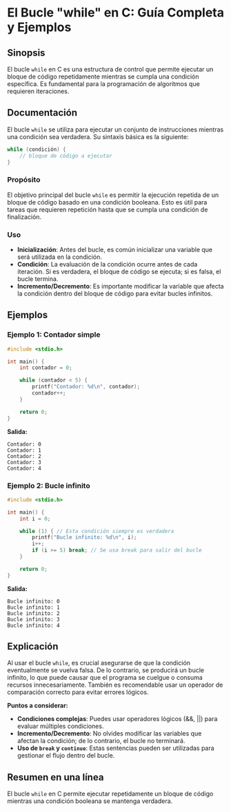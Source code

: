 <!--
Meta Description: # El Bucle "while" en C: Guía Completa y Ejemplos ## Sinopsis El bucle `while` en C es una estructura de control que permite ejecutar un bloque de cód...
Meta Keywords: bucle, condición, contador, que, while
-->

# El Bucle "while" en C: Guía Completa y Ejemplos

## Sinopsis
El bucle `while` en C es una estructura de control que permite ejecutar un bloque de código repetidamente mientras se cumpla una condición específica. Es fundamental para la programación de algoritmos que requieren iteraciones.

## Documentación
El bucle `while` se utiliza para ejecutar un conjunto de instrucciones mientras una condición sea verdadera. Su sintaxis básica es la siguiente:

```c
while (condición) {
    // bloque de código a ejecutar
}
```

### Propósito
El objetivo principal del bucle `while` es permitir la ejecución repetida de un bloque de código basado en una condición booleana. Esto es útil para tareas que requieren repetición hasta que se cumpla una condición de finalización.

### Uso
- **Inicialización**: Antes del bucle, es común inicializar una variable que será utilizada en la condición.
- **Condición**: La evaluación de la condición ocurre antes de cada iteración. Si es verdadera, el bloque de código se ejecuta; si es falsa, el bucle termina.
- **Incremento/Decremento**: Es importante modificar la variable que afecta la condición dentro del bloque de código para evitar bucles infinitos.

## Ejemplos

### Ejemplo 1: Contador simple
```c
#include <stdio.h>

int main() {
    int contador = 0;

    while (contador < 5) {
        printf("Contador: %d\n", contador);
        contador++;
    }

    return 0;
}
```
**Salida:**
```
Contador: 0
Contador: 1
Contador: 2
Contador: 3
Contador: 4
```

### Ejemplo 2: Bucle infinito
```c
#include <stdio.h>

int main() {
    int i = 0;

    while (1) { // Esta condición siempre es verdadera
        printf("Bucle infinito: %d\n", i);
        i++;
        if (i >= 5) break; // Se usa break para salir del bucle
    }

    return 0;
}
```
**Salida:**
```
Bucle infinito: 0
Bucle infinito: 1
Bucle infinito: 2
Bucle infinito: 3
Bucle infinito: 4
```

## Explicación
Al usar el bucle `while`, es crucial asegurarse de que la condición eventualmente se vuelva falsa. De lo contrario, se producirá un bucle infinito, lo que puede causar que el programa se cuelgue o consuma recursos innecesariamente. También es recomendable usar un operador de comparación correcto para evitar errores lógicos.

**Puntos a considerar:**
- **Condiciones complejas**: Puedes usar operadores lógicos (&&, ||) para evaluar múltiples condiciones.
- **Incremento/Decremento**: No olvides modificar las variables que afectan la condición; de lo contrario, el bucle no terminará.
- **Uso de `break` y `continue`**: Estas sentencias pueden ser utilizadas para gestionar el flujo dentro del bucle.

## Resumen en una línea
El bucle `while` en C permite ejecutar repetidamente un bloque de código mientras una condición booleana se mantenga verdadera.